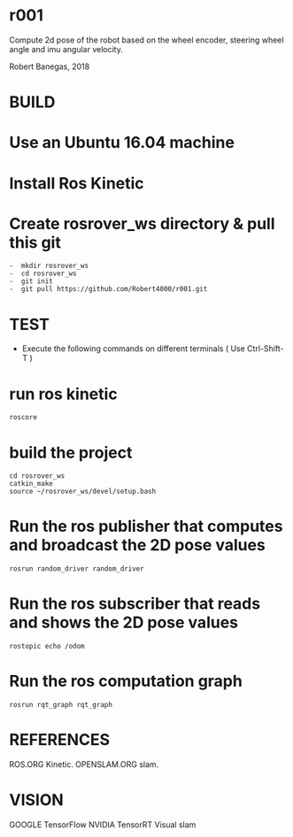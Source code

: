 # r001

Compute 2d pose of the robot based on the wheel encoder, steering wheel angle and imu angular velocity.

Robert Banegas, 2018  


 BUILD  
 =====
  #  Use an Ubuntu 16.04 machine
  #  Install Ros Kinetic
  #  Create rosrover_ws directory & pull this git
    -  mkdir rosrover_ws 
    -  cd rosrover_ws
    -  git init
    -  git pull https://github.com/Robert4000/r001.git
     

 TEST
 ====
 - Execute the following commands on different terminals ( Use Ctrl-Shift-T )
  
 # run ros kinetic
    roscore
 
 # build the project
    cd rosrover_ws
    catkin_make
    source ~/rosrover_ws/devel/setup.bash
 
 # Run the ros publisher that computes and broadcast the 2D pose values
    rosrun random_driver random_driver
 
 # Run the ros subscriber that reads and shows the 2D pose values
    rostopic echo /odom
 
 # Run the ros computation graph 
    rosrun rqt_graph rqt_graph
    
 
 
 REFERENCES
 ==========
 ROS.ORG Kinetic.
 OPENSLAM.ORG slam.
 
  
 VISION
 ======
 GOOGLE TensorFlow
 NVIDIA TensorRT
 Visual slam
 
 
 
 
